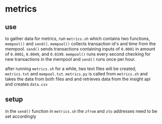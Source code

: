 # metrics

## use
to gather data for metrics, run `metrics.sh` which contains two functions,
`mempool()` and `send()`. `mempool()` collects transaction id's and time from the
mempool. `send()` sends transactions containing inputs of `0.0001` in amount of
`0.0001`, `0.0049`, and `0.0199`. `mempool()` runs every second checking for new
transactions in the mempool and `send()` runs once per hour.

after running `metrics.sh` for a while, two text files will be created, `metrics.txt`
and `mempool.txt`. `metrics.py` is called from `metrics.sh` and takes the data
from both files and and retrieves data from the insight api and creates `data.csv`

## setup
in the `send()` function in `metrics.sh` the `zfrom` and `zto` addresses need to
be set accordingly
